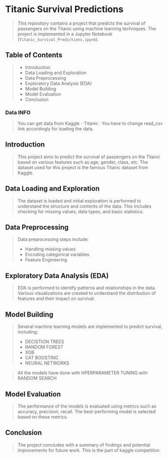 # Titanic Survival Predictions

> This repository contains a project that predicts the survival of passengers on the Titanic using machine learning techniques. The project is implemented in a Jupyter Notebook (`Titanic_Survival_Predictions.ipynb`).

## Table of Contents
> - Introduction
> - Data Loading and Exploration
> - Data Preprocessing
> - Exploratory Data Analysis (EDA)
> - Model Building
> - Model Evaluation
> - Conclusion

### Data INFO

> You can get data from Kaggle - Titanic . You have to change read_csv link accordingly for loading the data.

## Introduction
> This project aims to predict the survival of passengers on the Titanic based on various features such as age, gender, class, etc. The dataset used for this project is the famous Titanic dataset from Kaggle.

## Data Loading and Exploration
> The dataset is loaded and initial exploration is performed to understand the structure and contents of the data. This includes checking for missing values, data types, and basic statistics.

## Data Preprocessing
> Data preprocessing steps include:
> - Handling missing values
> - Encoding categorical variables
> - Feature Engineering

## Exploratory Data Analysis (EDA)
> EDA is performed to identify patterns and relationships in the data. Various visualizations are created to understand the distribution of features and their impact on survival.

## Model Building
> Several machine learning models are implemented to predict survival, including:
> - DECISTION TREES
> - RANDOM FOREST
> - XGB
> - CAT BOOSTING
> - NEURAL NETWORKS
  
> All the models have done with HPERPARAMETER TUNING  with RANDOM SEARCH

## Model Evaluation
> The performance of the models is evaluated using metrics such as accuracy, precision, recall. The best-performing model is selected based on these metrics.

## Conclusion
> The project concludes with a summary of findings and potential improvements for future work. This is the part of kaggle competition.
